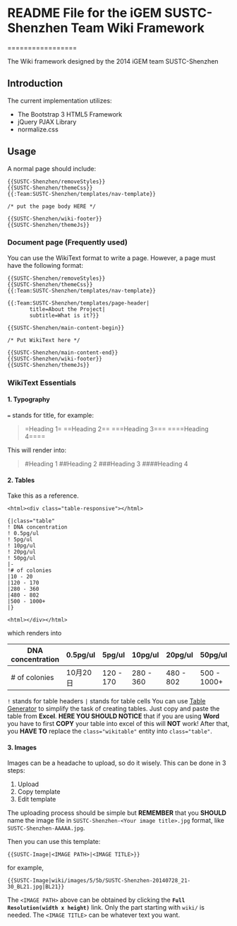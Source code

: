 # README File for the iGEM SUSTC-Shenzhen Team Wiki Framework
=================

The Wiki framework designed by the 2014 iGEM team SUSTC-Shenzhen



## Introduction

The current implementation utilizes:

* The Bootstrap 3 HTML5 Framework  
* jQuery PJAX Library   
* normalize.css

## Usage
A normal page should include:
```
{{SUSTC-Shenzhen/removeStyles}}
{{SUSTC-Shenzhen/themeCss}}
{{:Team:SUSTC-Shenzhen/templates/nav-template}}

/* put the page body HERE */

{{SUSTC-Shenzhen/wiki-footer}}
{{SUSTC-Shenzhen/themeJs}}
```
### Document page (Frequently used)
You can use the WikiText format to write a page. However, a page must have the following format:
```
{{SUSTC-Shenzhen/removeStyles}}
{{SUSTC-Shenzhen/themeCss}}
{{:Team:SUSTC-Shenzhen/templates/nav-template}}

{{:Team:SUSTC-Shenzhen/templates/page-header|
       title=About the Project|
       subtitle=What is it?}}

{{SUSTC-Shenzhen/main-content-begin}}

/* Put WikiText here */

{{SUSTC-Shenzhen/main-content-end}}
{{SUSTC-Shenzhen/wiki-footer}}
{{SUSTC-Shenzhen/themeJs}}
```

### WikiText Essentials

#### 1. Typography
`=` stands for title, for example:
> =Heading 1=
> ==Heading 2==
> ===Heading 3===
> ====Heading 4====  

This will render into:
> #Heading 1
##Heading 2
###Heading 3
####Heading 4

#### 2. Tables
Take this as a reference.
```
<html><div class="table-responsive"></html>

{|class="table"
! DNA concentration
! 0.5pg/ul
! 5pg/ul
! 10pg/ul
! 20pg/ul
! 50pg/ul
|-
!# of colonies
|10 - 20
|120 - 170
|280 - 360
|480 - 802
|500 - 1000+
|}

<html></div></html>
```
which renders into

| DNA concentration | 0.5pg/ul | 5pg/ul    | 10pg/ul   | 20pg/ul   | 50pg/ul     |
|-------------------|----------|-----------|-----------|-----------|-------------|
| # of colonies     | 10月20日 | 120 - 170 | 280 - 360 | 480 - 802 | 500 - 1000+ |

`!` stands for table headers
`|` stands for table cells
You can use [Table Generator](http://www.tablesgenerator.com/mediawiki_tables) to simplify the task of creating tables. Just copy and paste the table from __Excel__. __HERE YOU SHOULD NOTICE__ that if you are using __Word__ you have to first __COPY__ your table into excel of this will __NOT__ work!
After that, you __HAVE TO__ replace the `class="wikitable"` entity into `class="table"`.

#### 3. Images
Images can be a headache to upload, so do it wisely. This can be done in 3 steps:
1. Upload
2. Copy template
3. Edit template

The uploading process should be simple but __REMEMBER__ that you __SHOULD__ name the image file in `SUSTC-Shenzhen-<Your image title>.jpg` format, like `SUSTC-Shenzhen-AAAAA.jpg`.

Then you can use this template:
```
{{SUSTC-Image|<IMAGE PATH>|<IMAGE TITLE>}}
```
for example,
```
{{SUSTC-Image|wiki/images/5/5b/SUSTC-Shenzhen-20140728_21-30_BL21.jpg|BL21}}
```
The `<IMAGE PATH>` above can be obtained by clicking the __`Full Resolution(width x height)`__ link. Only the part starting with `wiki/` is needed.
The `<IMAGE TITLE>` can be whatever text you want.


